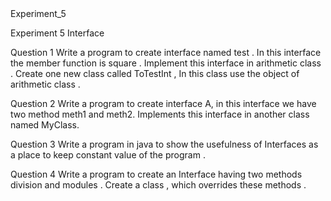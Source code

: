 <!DOCTYPE html>
<html lang="en">
<head>
</head>
<body>
    <h>Experiment_5</h>
    <p>Experiment 5 Interface</p>
    <p>Question 1 Write a program to create interface named test . In this interface the member function is square . Implement this interface in arithmetic class . Create one new class called ToTestInt , In this class use the object of arithmetic class . </p>
    <p>Question 2 Write a program to create interface A, in this interface we have two method meth1 and meth2. Implements this interface in another class named MyClass.</p>
    <p>Question 3 Write a program in java to show the usefulness of Interfaces as a place to keep constant value of the program . </p>
    <p>Question 4 Write a program to create an Interface having two methods division and modules . Create a class , which overrides these methods . </p>
</body>
</html>
